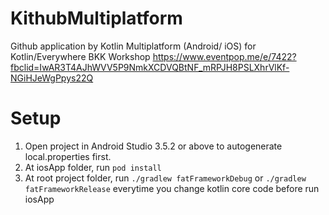 # KithubMultiplatform
Github application by Kotlin Multiplatform (Android/ iOS) for Kotlin/Everywhere BKK Workshop
https://www.eventpop.me/e/7422?fbclid=IwAR3T4AJhWVV5P9NmkXCDVQBtNF_mRPJH8PSLXhrVlKf-NGiHJeWgPpys22Q

# Setup

1. Open project in Android Studio 3.5.2 or above to autogenerate local.properties first. 
3. At iosApp folder,  run ```pod install```
2. At root project folder, run ```./gradlew fatFrameworkDebug``` or ```./gradlew fatFrameworkRelease```  everytime you change kotlin core code before run iosApp <br/>

